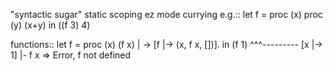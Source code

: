 "syntactic sugar"
static scoping ez mode
currying
e.g.::
  let f = proc (x) proc (y) (x+y)
  in ((f 3) 4)

functions::
  let f = proc (x) (f x)     | ->  [f |-> (x, f x, [])].
  in (f 1)                                    ^^^--------- [x |-> 1] |- f x => Error, f not defined

